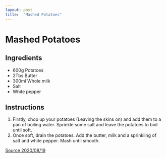 ```yaml
---
layout: post
title:  "Mashed Potatoes"
---
```


# Mashed Potatoes

## Ingredients
* 600g Potatoes
* 2Tbs Butter
* 300ml Whole milk
* Salt
* White pepper


## Instructions
1. Firstly, chop up your potatoes (Leaving the skins on) and add them to a pan of boiling water. Sprinkle some salt and leave the potatoes to boil until soft.
2. Once soft, drain the potatoes. Add the butter, milk and a sprinkling of salt and white pepper. Mash until smooth.

[Source 2020/08/19](https://www.mobkitchen.co.uk/recipes/bangers-and-mash)
